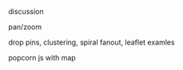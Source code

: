 discussion

pan/zoom

drop pins, clustering, spiral fanout, leaflet examles


popcorn js with map


